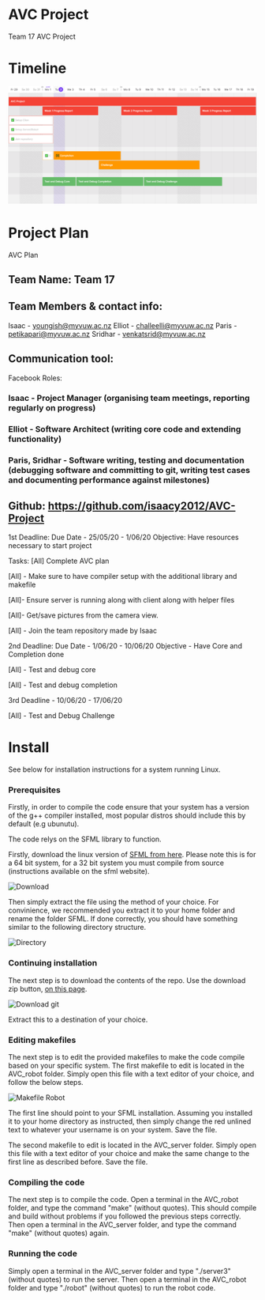 # AVC Project
 Team 17 AVC Project
 
# Timeline 
![Timeline](readmeImages/Timeline20200602.png)
# Project Plan
 
AVC Plan
## Team Name: Team 17
## Team Members & contact info:
Isaac - youngish@myvuw.ac.nz
Elliot - challeelli@myvuw.ac.nz
Paris - petikapari@myvuw.ac.nz
Sridhar - venkatsrid@myvuw.ac.nz
## Communication tool:
Facebook
Roles:

### Isaac - Project Manager (organising team meetings, reporting regularly on progress)

### Elliot - Software Architect (writing core code and extending functionality)

### Paris, Sridhar - Software writing, testing and documentation (debugging software and committing to git, writing test cases and documenting performance against milestones)


## Github: https://github.com/isaacy2012/AVC-Project


1st Deadline:
Due Date - 25/05/20 - 1/06/20
Objective: Have resources necessary to start project

Tasks:
[All] Complete AVC plan

[All] - Make sure to have compiler setup with the additional library and makefile

[All]- Ensure server is running along with client along with helper files



[All]- Get/save pictures from the camera view.

[All] - Join the team repository made by Isaac

2nd Deadline:
Due Date - 1/06/20 - 10/06/20
Objective - Have Core and Completion done

[All] - Test and debug core

[All] - Test and debug completion


3rd Deadline - 10/06/20 - 17/06/20

[All] - Test and Debug Challenge

# Install

See below for installation instructions for a system running Linux.

### Prerequisites
Firstly, in order to compile the code ensure that your system has a version of the g++ compiler installed, most popular distros should include this by default (e.g ubunutu).

The code relys on the SFML library to function.

Firstly, download the linux version of [SFML from here](https://www.sfml-dev.org/download/sfml/2.5.1/). Please note this is for a 64 bit system, for a 32 bit system you must compile from source (instructions available on the sfml website).

![Download](https://i.imgur.com/Ke8dYWw.png "Download")

Then simply extract the file using the method of your choice. For convinience, we recommended you extract it to your home folder and rename the folder SFML. If done correctly, you should have something similar to the following directory structure.

![Directory](https://i.imgur.com/P8DQqkT.png "Directory")

### Continuing installation
The next step is to download the contents of the repo. Use the download zip button, [on this page](https://github.com/isaacy2012/AVC-Project).

![Download git](https://i.imgur.com/g4gUOEh.png "Download git")

Extract this to a destination of your choice.

### Editing makefiles
The next step is to edit the provided makefiles to make the code compile based on your specific system. The first makefile to edit is located in the AVC_robot folder. Simply open this file with a text editor of your choice, and follow the below steps.

![Makefile Robot](https://i.imgur.com/aHXUgPG.png "Makefile Robot")

The first line should point to your SFML installation. Assuming you installed it to your home directory as instructed, then simply change the red unlined text to whatever your username is on your system. Save the file.

The second makefile to edit is located in the AVC_server folder. Simply open this file with a text editor of your choice and make the same change to the first line as described before. Save the file.

### Compiling the code
The next step is to compile the code. Open a terminal in the AVC_robot folder, and type the command "make" (without quotes). This should compile and build without problems if you followed the previous steps correctly. Then open a terminal in the AVC_server folder, and type the command "make" (without quotes) again.

### Running the code
Simply open a terminal in the AVC_server folder and type "./server3" (without quotes) to run the server. Then open a terminal in the AVC_robot folder and type "./robot" (without quotes) to run the robot code.

